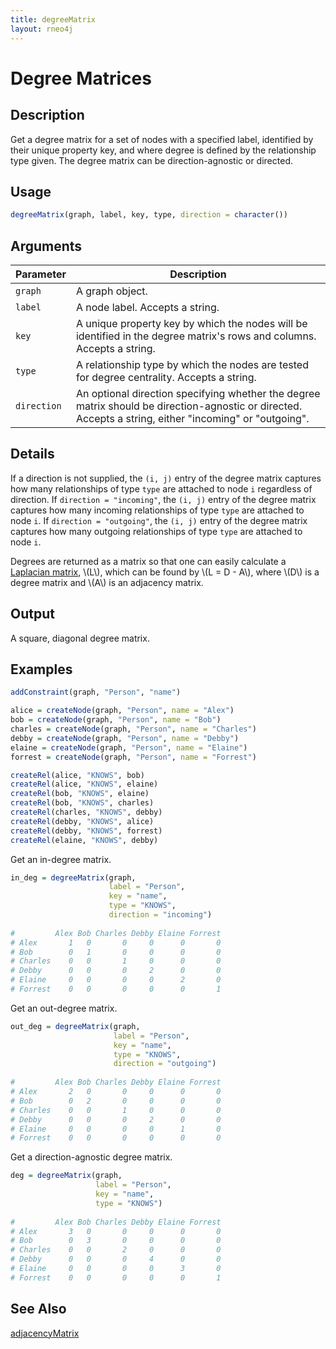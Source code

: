 ```yaml
---
title: degreeMatrix
layout: rneo4j
---
```


# Degree Matrices

## Description

Get a degree matrix for a set of nodes with a specified label, identified by their unique property key, and where degree is defined by the relationship type given. The degree matrix can be direction-agnostic or directed.

## Usage

```r
degreeMatrix(graph, label, key, type, direction = character())
```

## Arguments

| Parameter | Description     |
| --------- | --------------- |
| `graph`   | A graph object. |
| `label`   | A node label. Accepts a string. |
| `key`     | A unique property key by which the nodes will be identified in the degree matrix's rows and columns. Accepts a string. |
| `type`    | A relationship type by which the nodes are tested for degree centrality. Accepts a string. |
| `direction` | An optional direction specifying whether the degree matrix should be direction-agnostic or directed. Accepts a string, either "incoming" or "outgoing". |

## Details

If a direction is not supplied, the `(i, j)` entry of the degree matrix captures how many relationships of type `type` are attached to node `i` regardless of direction. If `direction = "incoming"`, the `(i, j)` entry of the degree matrix captures how many incoming relationships of type `type` are attached to node `i`. If `direction = "outgoing"`, the `(i, j)` entry of the degree matrix captures how many outgoing relationships of type `type` are attached to node `i`.

Degrees are returned as a matrix so that one can easily calculate a [Laplacian matrix](http://en.wikipedia.org/wiki/Laplacian_matrix), \\(L\\), which can be found by \\(L = D - A\\), where \\(D\\) is a degree matrix and \\(A\\) is an adjacency matrix.

## Output
A square, diagonal degree matrix.

## Examples

```r
addConstraint(graph, "Person", "name")

alice = createNode(graph, "Person", name = "Alex")
bob = createNode(graph, "Person", name = "Bob")
charles = createNode(graph, "Person", name = "Charles")
debby = createNode(graph, "Person", name = "Debby")
elaine = createNode(graph, "Person", name = "Elaine")
forrest = createNode(graph, "Person", name = "Forrest")

createRel(alice, "KNOWS", bob)
createRel(alice, "KNOWS", elaine)
createRel(bob, "KNOWS", elaine)
createRel(bob, "KNOWS", charles)
createRel(charles, "KNOWS", debby)
createRel(debby, "KNOWS", alice)
createRel(debby, "KNOWS", forrest)
createRel(elaine, "KNOWS", debby)
```

Get an in-degree matrix.

```r
in_deg = degreeMatrix(graph,
                      label = "Person",
                      key = "name",
                      type = "KNOWS",
                      direction = "incoming")
                      
#         Alex Bob Charles Debby Elaine Forrest
# Alex       1   0       0     0      0       0
# Bob        0   1       0     0      0       0
# Charles    0   0       1     0      0       0
# Debby      0   0       0     2      0       0
# Elaine     0   0       0     0      2       0
# Forrest    0   0       0     0      0       1
```

Get an out-degree matrix.

```r
out_deg = degreeMatrix(graph,
                       label = "Person",
                       key = "name",
                       type = "KNOWS",
                       direction = "outgoing")
                       
#         Alex Bob Charles Debby Elaine Forrest
# Alex       2   0       0     0      0       0
# Bob        0   2       0     0      0       0
# Charles    0   0       1     0      0       0
# Debby      0   0       0     2      0       0
# Elaine     0   0       0     0      1       0
# Forrest    0   0       0     0      0       0
```

Get a direction-agnostic degree matrix.

```r
deg = degreeMatrix(graph,
                   label = "Person",
                   key = "name",
                   type = "KNOWS")
                   
#         Alex Bob Charles Debby Elaine Forrest
# Alex       3   0       0     0      0       0
# Bob        0   3       0     0      0       0
# Charles    0   0       2     0      0       0
# Debby      0   0       0     4      0       0
# Elaine     0   0       0     0      3       0
# Forrest    0   0       0     0      0       1 
```

## See Also

[adjacencyMatrix](adjacency-matrix.html)
